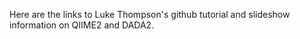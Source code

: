 Here are the links to Luke Thompson's github tutorial and slideshow information on QIIME2 and DADA2. 


